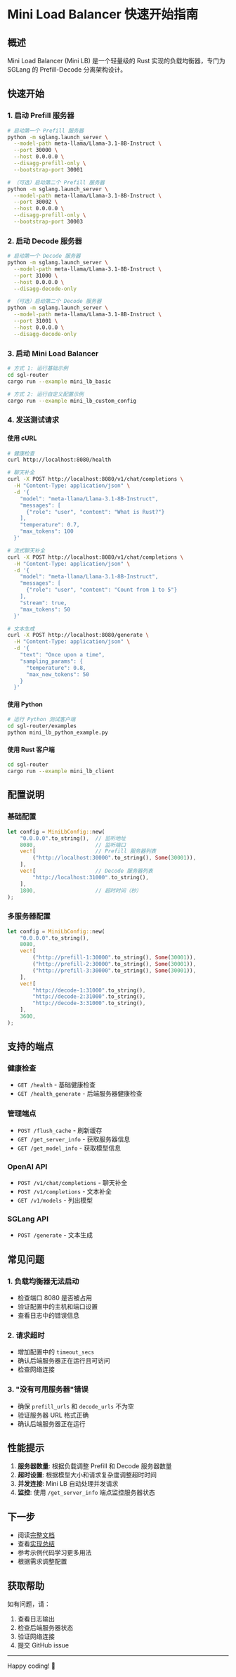 # Mini Load Balancer 快速开始指南

## 概述

Mini Load Balancer (Mini LB) 是一个轻量级的 Rust 实现的负载均衡器，专门为 SGLang 的 Prefill-Decode 分离架构设计。

## 快速开始

### 1. 启动 Prefill 服务器

```bash
# 启动第一个 Prefill 服务器
python -m sglang.launch_server \
  --model-path meta-llama/Llama-3.1-8B-Instruct \
  --port 30000 \
  --host 0.0.0.0 \
  --disagg-prefill-only \
  --bootstrap-port 30001

# （可选）启动第二个 Prefill 服务器
python -m sglang.launch_server \
  --model-path meta-llama/Llama-3.1-8B-Instruct \
  --port 30002 \
  --host 0.0.0.0 \
  --disagg-prefill-only \
  --bootstrap-port 30003
```

### 2. 启动 Decode 服务器

```bash
# 启动第一个 Decode 服务器
python -m sglang.launch_server \
  --model-path meta-llama/Llama-3.1-8B-Instruct \
  --port 31000 \
  --host 0.0.0.0 \
  --disagg-decode-only

# （可选）启动第二个 Decode 服务器
python -m sglang.launch_server \
  --model-path meta-llama/Llama-3.1-8B-Instruct \
  --port 31001 \
  --host 0.0.0.0 \
  --disagg-decode-only
```

### 3. 启动 Mini Load Balancer

```bash
# 方式 1: 运行基础示例
cd sgl-router
cargo run --example mini_lb_basic

# 方式 2: 运行自定义配置示例
cargo run --example mini_lb_custom_config
```

### 4. 发送测试请求

#### 使用 cURL

```bash
# 健康检查
curl http://localhost:8080/health

# 聊天补全
curl -X POST http://localhost:8080/v1/chat/completions \
  -H "Content-Type: application/json" \
  -d '{
    "model": "meta-llama/Llama-3.1-8B-Instruct",
    "messages": [
      {"role": "user", "content": "What is Rust?"}
    ],
    "temperature": 0.7,
    "max_tokens": 100
  }'

# 流式聊天补全
curl -X POST http://localhost:8080/v1/chat/completions \
  -H "Content-Type: application/json" \
  -d '{
    "model": "meta-llama/Llama-3.1-8B-Instruct",
    "messages": [
      {"role": "user", "content": "Count from 1 to 5"}
    ],
    "stream": true,
    "max_tokens": 50
  }'

# 文本生成
curl -X POST http://localhost:8080/generate \
  -H "Content-Type: application/json" \
  -d '{
    "text": "Once upon a time",
    "sampling_params": {
      "temperature": 0.8,
      "max_new_tokens": 50
    }
  }'
```

#### 使用 Python

```bash
# 运行 Python 测试客户端
cd sgl-router/examples
python mini_lb_python_example.py
```

#### 使用 Rust 客户端

```bash
cd sgl-router
cargo run --example mini_lb_client
```

## 配置说明

### 基础配置

```rust
let config = MiniLbConfig::new(
    "0.0.0.0".to_string(),  // 监听地址
    8080,                   // 监听端口
    vec![                   // Prefill 服务器列表
        ("http://localhost:30000".to_string(), Some(30001)),
    ],
    vec![                   // Decode 服务器列表
        "http://localhost:31000".to_string(),
    ],
    1800,                   // 超时时间（秒）
);
```

### 多服务器配置

```rust
let config = MiniLbConfig::new(
    "0.0.0.0".to_string(),
    8080,
    vec![
        ("http://prefill-1:30000".to_string(), Some(30001)),
        ("http://prefill-2:30000".to_string(), Some(30001)),
        ("http://prefill-3:30000".to_string(), Some(30001)),
    ],
    vec![
        "http://decode-1:31000".to_string(),
        "http://decode-2:31000".to_string(),
        "http://decode-3:31000".to_string(),
    ],
    3600,
);
```

## 支持的端点

### 健康检查
- `GET /health` - 基础健康检查
- `GET /health_generate` - 后端服务器健康检查

### 管理端点
- `POST /flush_cache` - 刷新缓存
- `GET /get_server_info` - 获取服务器信息
- `GET /get_model_info` - 获取模型信息

### OpenAI API
- `POST /v1/chat/completions` - 聊天补全
- `POST /v1/completions` - 文本补全
- `GET /v1/models` - 列出模型

### SGLang API
- `POST /generate` - 文本生成

## 常见问题

### 1. 负载均衡器无法启动
- 检查端口 8080 是否被占用
- 验证配置中的主机和端口设置
- 查看日志中的错误信息

### 2. 请求超时
- 增加配置中的 `timeout_secs`
- 确认后端服务器正在运行且可访问
- 检查网络连接

### 3. "没有可用服务器"错误
- 确保 `prefill_urls` 和 `decode_urls` 不为空
- 验证服务器 URL 格式正确
- 确认后端服务器正在运行

## 性能提示

1. **服务器数量**: 根据负载调整 Prefill 和 Decode 服务器数量
2. **超时设置**: 根据模型大小和请求复杂度调整超时时间
3. **并发连接**: Mini LB 自动处理并发请求
4. **监控**: 使用 `/get_server_info` 端点监控服务器状态

## 下一步

- 阅读[完整文档](./mini_lb_README.md)
- 查看[实现总结](./MINI_LB_IMPLEMENTATION_SUMMARY.md)
- 参考示例代码学习更多用法
- 根据需求调整配置

## 获取帮助

如有问题，请：
1. 查看日志输出
2. 检查后端服务器状态
3. 验证网络连接
4. 提交 GitHub issue

---

Happy coding! 🚀
